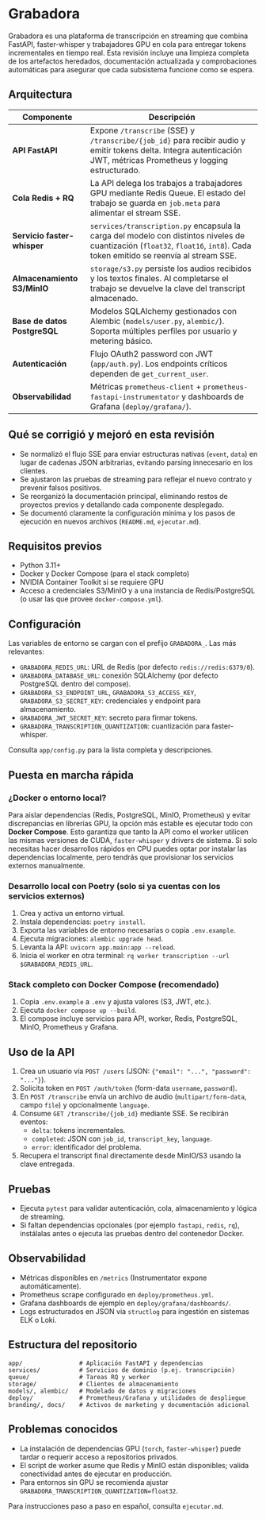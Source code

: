 # Grabadora

Grabadora es una plataforma de transcripción en streaming que combina FastAPI, faster-whisper y trabajadores GPU en cola para entregar tokens incrementales en tiempo real. Esta revisión incluye una limpieza completa de los artefactos heredados, documentación actualizada y comprobaciones automáticas para asegurar que cada subsistema funcione como se espera.

## Arquitectura

| Componente | Descripción |
|------------|-------------|
| **API FastAPI** | Expone `/transcribe` (SSE) y `/transcribe/{job_id}` para recibir audio y emitir tokens delta. Integra autenticación JWT, métricas Prometheus y logging estructurado. |
| **Cola Redis + RQ** | La API delega los trabajos a trabajadores GPU mediante Redis Queue. El estado del trabajo se guarda en `job.meta` para alimentar el stream SSE. |
| **Servicio faster-whisper** | `services/transcription.py` encapsula la carga del modelo con distintos niveles de cuantización (`float32`, `float16`, `int8`). Cada token emitido se reenvía al stream SSE. |
| **Almacenamiento S3/MinIO** | `storage/s3.py` persiste los audios recibidos y los textos finales. Al completarse el trabajo se devuelve la clave del transcript almacenado. |
| **Base de datos PostgreSQL** | Modelos SQLAlchemy gestionados con Alembic (`models/user.py`, `alembic/`). Soporta múltiples perfiles por usuario y metering básico. |
| **Autenticación** | Flujo OAuth2 password con JWT (`app/auth.py`). Los endpoints críticos dependen de `get_current_user`. |
| **Observabilidad** | Métricas `prometheus-client` + `prometheus-fastapi-instrumentator` y dashboards de Grafana (`deploy/grafana/`). |

## Qué se corrigió y mejoró en esta revisión

- Se normalizó el flujo SSE para enviar estructuras nativas (`event`, `data`) en lugar de cadenas JSON arbitrarias, evitando parsing innecesario en los clientes.
- Se ajustaron las pruebas de streaming para reflejar el nuevo contrato y prevenir falsos positivos.
- Se reorganizó la documentación principal, eliminando restos de proyectos previos y detallando cada componente desplegado.
- Se documentó claramente la configuración mínima y los pasos de ejecución en nuevos archivos (`README.md`, `ejecutar.md`).

## Requisitos previos

- Python 3.11+
- Docker y Docker Compose (para el stack completo)
- NVIDIA Container Toolkit si se requiere GPU
- Acceso a credenciales S3/MinIO y a una instancia de Redis/PostgreSQL (o usar las que provee `docker-compose.yml`).

## Configuración

Las variables de entorno se cargan con el prefijo `GRABADORA_`. Las más relevantes:

- `GRABADORA_REDIS_URL`: URL de Redis (por defecto `redis://redis:6379/0`).
- `GRABADORA_DATABASE_URL`: conexión SQLAlchemy (por defecto PostgreSQL dentro del compose).
- `GRABADORA_S3_ENDPOINT_URL`, `GRABADORA_S3_ACCESS_KEY`, `GRABADORA_S3_SECRET_KEY`: credenciales y endpoint para almacenamiento.
- `GRABADORA_JWT_SECRET_KEY`: secreto para firmar tokens.
- `GRABADORA_TRANSCRIPTION_QUANTIZATION`: cuantización para faster-whisper.

Consulta `app/config.py` para la lista completa y descripciones.

## Puesta en marcha rápida

### ¿Docker o entorno local?

Para aislar dependencias (Redis, PostgreSQL, MinIO, Prometheus) y evitar discrepancias en librerías GPU, la opción más estable es ejecutar todo con **Docker Compose**. Esto garantiza que tanto la API como el worker utilicen las mismas versiones de CUDA, `faster-whisper` y drivers de sistema. Si solo necesitas hacer desarrollos rápidos en CPU puedes optar por instalar las dependencias localmente, pero tendrás que provisionar los servicios externos manualmente.

### Desarrollo local con Poetry (solo si ya cuentas con los servicios externos)

1. Crea y activa un entorno virtual.
2. Instala dependencias: `poetry install`.
3. Exporta las variables de entorno necesarias o copia `.env.example`.
4. Ejecuta migraciones: `alembic upgrade head`.
5. Levanta la API: `uvicorn app.main:app --reload`.
6. Inicia el worker en otra terminal: `rq worker transcription --url $GRABADORA_REDIS_URL`.

### Stack completo con Docker Compose (recomendado)

1. Copia `.env.example` a `.env` y ajusta valores (S3, JWT, etc.).
2. Ejecuta `docker compose up --build`.
3. El compose incluye servicios para API, worker, Redis, PostgreSQL, MinIO, Prometheus y Grafana.

## Uso de la API

1. Crea un usuario vía `POST /users` (JSON: `{"email": "...", "password": "..."}`).
2. Solicita token en `POST /auth/token` (form-data `username`, `password`).
3. En `POST /transcribe` envía un archivo de audio (`multipart/form-data`, campo `file`) y opcionalmente `language`.
4. Consume `GET /transcribe/{job_id}` mediante SSE. Se recibirán eventos:
   - `delta`: tokens incrementales.
   - `completed`: JSON con `job_id`, `transcript_key`, `language`.
   - `error`: identificador del problema.
5. Recupera el transcript final directamente desde MinIO/S3 usando la clave entregada.

## Pruebas

- Ejecuta `pytest` para validar autenticación, cola, almacenamiento y lógica de streaming.
- Si faltan dependencias opcionales (por ejemplo `fastapi`, `redis`, `rq`), instálalas antes o ejecuta las pruebas dentro del contenedor Docker.

## Observabilidad

- Métricas disponibles en `/metrics` (Instrumentator expone automáticamente).
- Prometheus scrape configurado en `deploy/prometheus.yml`.
- Grafana dashboards de ejemplo en `deploy/grafana/dashboards/`.
- Logs estructurados en JSON via `structlog` para ingestión en sistemas ELK o Loki.

## Estructura del repositorio

```
app/                # Aplicación FastAPI y dependencias
services/           # Servicios de dominio (p.ej. transcripción)
queue/              # Tareas RQ y worker
storage/            # Clientes de almacenamiento
models/, alembic/   # Modelado de datos y migraciones
deploy/             # Prometheus/Grafana y utilidades de despliegue
branding/, docs/    # Activos de marketing y documentación adicional
```

## Problemas conocidos

- La instalación de dependencias GPU (`torch`, `faster-whisper`) puede tardar o requerir acceso a repositorios privados.
- El script de worker asume que Redis y MinIO están disponibles; valida conectividad antes de ejecutar en producción.
- Para entornos sin GPU se recomienda ajustar `GRABADORA_TRANSCRIPTION_QUANTIZATION=float32`.

Para instrucciones paso a paso en español, consulta `ejecutar.md`.
